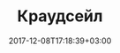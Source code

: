 ---
title: "Краудсейл"
date: 2017-12-08T17:18:39+03:00
tag: "wiki"
info:
    one: "публичная продажа"
    two: "Краудсейл (crowdsale) — публичная продажа, при которой люди объединяют свои деньги или другие ресурсы с целью финансирования стартапов, проектов, кампаний других людей или организаций, выходящих на ICO. Отличие краудсейла от краудфандинга в том, что за вложенные деньги участники получают не сам товар или услугу, а токены, служащие внутренней платежной единицей для услуг, которые предлагает разработчик."
---